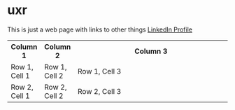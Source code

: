# uxr

This is just a web page with links to other things [LinkedIn Profile](https://www.linkedin.com/in/george-rhodes-seattle/)


<table>
  <tr>
    <th style="width:10%">Column 1</th>
    <th style="width:10%">Column 2</th>
    <th style="width:80%">Column 3</th>
  </tr>
  <tr>
    <td style="width:10%">Row 1, Cell 1</td>
    <td style="width:10%">Row 1, Cell 2</td>
    <td style="width:80%">Row 1, Cell 3</td>
  </tr>
  <tr>
    <td style="width:10%">Row 2, Cell 1</td>
    <td style="width:10%">Row 2, Cell 2</td>
    <td style="width:80%">Row 2, Cell 3</td>
  </tr>
</table>
